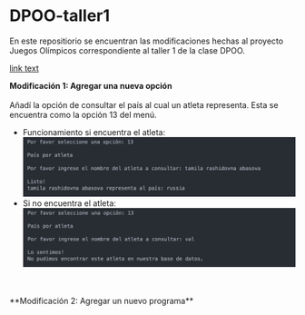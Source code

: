# DPOO-taller1

En este repositiorio se encuentran las modificaciones hechas al proyecto Juegos Olímpicos correspondiente al taller 1 de la clase DPOO. 

[link text](https://www.google.com/webhp?hl=en&ictx=2&sa=X&ved=0ahUKEwjnpZm7gvD8AhUjszEKHTbbAQYQPQgJ)

**Modificación 1: Agregar una nueva opción**
<br/>
<br/>
  Añadí la opción de consultar el país al cual un atleta representa. Esta se encuentra como la opción 13 del menú. 
  <br/>
  * Funcionamiento si encuentra el atleta:
  ![encuentra atleta](https://github.com/Valvalvaal/DPOO-taller1/blob/main/docs/opcion13-encuentra-atleta.png)
  * Si no encuentra el atleta:
  ![no encuentra atleta](https://github.com/Valvalvaal/DPOO-taller1/blob/main/docs/opcion13-no-encuentra.png)
  
 <br/>
 <br/>
**Modificación 2: Agregar un nuevo programa**
<br/>
<br/>
